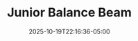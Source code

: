 ---
weight: 400
title: "Junior Balance Beam"
description: "2025 balance beam scores for all meets"
icon: "article"
date: "2025-10-19T22:16:36-05:00"
lastmod: "2025-10-19T22:16:36-05:00"
draft: false
toc: true
---